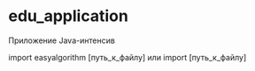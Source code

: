 # edu_application
Приложение Java-интенсив

import easyalgorithm [путь_к_файлу] или import [путь_к_файлу]




